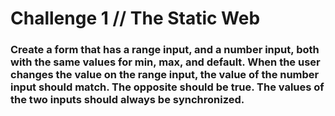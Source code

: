 <html>
<head>
</head>
<body>
<div>
	<p>
		<h1>Challenge 1 // The Static Web</h1>
	</p>
	<p>
		<h3>Create a form that has a range input, and a number input, both with the same values for min, max, and default. When the user changes the value on the range input, the value of the number input should match. The opposite should be true. The values of the two inputs should always be synchronized.</h3>	
	</p>
</div>
</body>
</html>